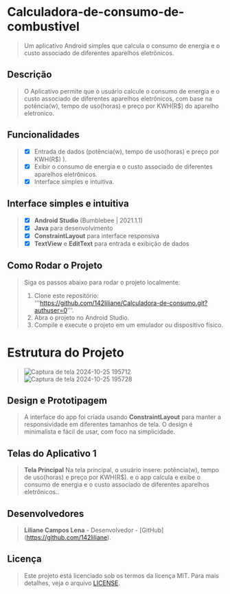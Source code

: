 # Calculadora-de-consumo-de-combustivel
> Um aplicativo Android simples que calcula o consumo de energia e o custo associado de diferentes aparelhos eletrônicos.

## Descrição
> O Aplicativo permite que o usuário calcule o consumo de energia e o custo associado de diferentes aparelhos eletrônicos, com base na potência(w), tempo de uso(horas) e preço por KWH(R$) do aparelho eletronico.

## Funcionalidades
> - [x] Entrada de dados (potência(w), tempo de uso(horas) e preço por KWH(R$) ).
> - [x] Exibir o consumo de energia e o custo associado de diferentes aparelhos eletrônicos.
> - [x] Interface simples e intuitiva.

## Interface simples e intuitiva
> - [x] **Android Studio** (Bumblebee | 2021.1.1)
> - [x] **Java** para desenvolvimento
> - [x] **ConstraintLayout** para interface responsiva
> - [x] **TextView** e **EditText** para entrada e exibição de dados

## Como Rodar o Projeto
> Siga os passos abaixo para rodar o projeto localmente:
> 1. Clone este repositório:
>'''https://github.com/142liliane/Calculadora-de-consumo.git?authuser=0'''.
> 2. Abra o projeto no Android Studio.
> 3. Compile e execute o projeto em um emulador ou dispositivo físico.

# Estrutura do Projeto
> ![Captura de tela 2024-10-25 195712](https://github.com/user-attachments/assets/a310d755-c9c2-42ef-84e6-6b46b7af2a09)
> ![Captura de tela 2024-10-25 195728](https://github.com/user-attachments/assets/e91df964-cdcb-4f4b-8f4f-5635d911a040)

##  Design e Prototipagem
> A interface do app foi criada usando **ConstraintLayout** para manter a responsividade em diferentes tamanhos de tela. 
> O design é minimalista e fácil de usar, com foco na simplicidade.

## Telas do Aplicativo 1
> **Tela Principal**
> Na tela principal, o usuário insere: potência(w), tempo de uso(horas) e preço por KWH(R$).
>  e o app calcula e exibe o consumo de energia e o custo associado de diferentes aparelhos eletrônicos..

## Desenvolvedores
> **Liliane Campos Lena**  - Desenvolvedor - [GitHub] (https://github.com/142liliane).

## Licença 
> Este projeto está licenciado sob os termos da licença MIT. Para mais detalhes, veja o arquivo [LICENSE](LICENSE).
